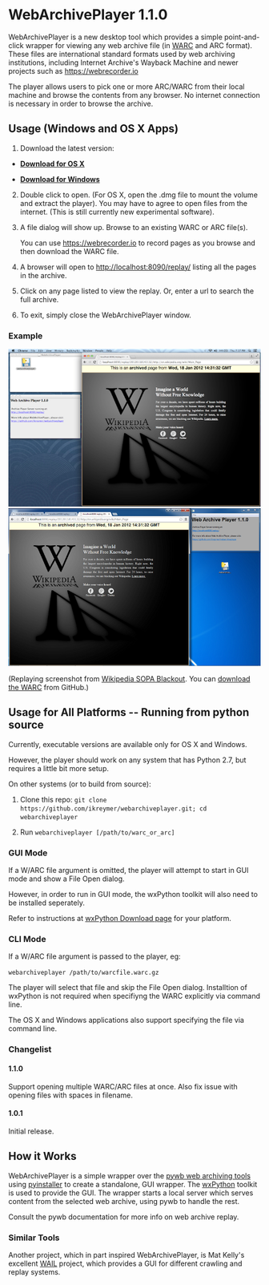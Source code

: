 # WebArchivePlayer 1.1.0

WebArchivePlayer is a new desktop tool which provides a simple point-and-click wrapper for viewing any web archive file (in [WARC](http://en.wikipedia.org/wiki/Web_ARChive) and ARC format). These files are international standard formats used by web archiving institutions, including Internet Archive's Wayback Machine and newer projects such as https://webrecorder.io

The player allows users to pick one or more ARC/WARC from their local machine and browse the contents from any browser. No internet connection is necessary in order to browse the archive.


## Usage (Windows and OS X Apps)

1. Download the latest version:

* **[Download for OS X](https://github.com/ikreymer/webarchiveplayer/raw/master/app/osx/webarchiveplayer.dmg)**

* **[Download for Windows](https://github.com/ikreymer/webarchiveplayer/raw/master/app/windows/webarchiveplayer.exe)**

2. Double click to open. (For OS X, open the .dmg file to mount the volume and extract the player). You may have to agree to open files from the internet. (This is still currently new experimental software).

3. A file dialog will show up. Browse to an existing WARC or ARC file(s).

   You can use https://webrecorder.io to record pages as you browse and then download the WARC file.

4. A browser will open to [http://localhost:8090/replay/](http://localhost:8090/replay/) listing all the pages in the archive.

5. Click on any page listed to view the replay. Or, enter a url to search the full archive.

6. To exit, simply close the WebArchivePlayer window.

### Example

![OS X Screenshot](/app/osx/osx_screenshot.png?raw=true "Wikipedia Blackout Replay")
![Windows Screenshot](/app/windows/screenshot.png?raw=true "Wikipedia Blackout Replay")

(Replaying screenshot from [Wikipedia SOPA Blackout](https://github.com/ukwa/webarchive-test-suite/tree/master/wikipedia-sopa-blackout-2012). You can [download the WARC](https://github.com/ukwa/webarchive-test-suite/blob/master/wikipedia-sopa-blackout-2012/wikipedia-blackout/sopa-wikipedia-homepage.warc.gz?raw=true) from GitHub.)

## Usage for All Platforms -- Running from python source

Currently, executable versions are available only for OS X and Windows.

However, the player should work on any system that has Python 2.7, but requires a little bit more setup.

On other systems (or to build from source):

1. Clone this repo: `git clone https://github.com/ikreymer/webarchiveplayer.git; cd webarchiveplayer`

2. Run `webarchiveplayer [/path/to/warc_or_arc]`


### GUI Mode

If a W/ARC file argument is omitted, the player will attempt to start in GUI mode and show a File Open dialog.

However, in order to run in GUI mode, the wxPython toolkit will also need to be installed seperately.

Refer to instructions at [wxPython Download page](http://wxpython.org/download.php) for your platform.

### CLI Mode

If a W/ARC file argument is passed to the player, eg:

`webarchiveplayer /path/to/warcfile.warc.gz`

The player will select that file and skip the File Open dialog. Installtion of wxPython is not required when specifiyng
the WARC explicitly via command line.

The OS X and Windows applications also support specifying the file via command line.

### Changelist

#### 1.1.0
Support opening multiple WARC/ARC files at once. Also fix issue with opening files with spaces in filename.

#### 1.0.1
Initial release.


## How it Works

WebArchivePlayer is a simple wrapper over the [pywb web archiving tools](https://github.com/ikreymer/pywb) using
[pyinstaller](http://www.pyinstaller.org/) to create a standalone, GUI wrapper. The [wxPython](http://wxpython.org/) toolkit is used to provide the GUI.
The wrapper starts a local server which serves content from the selected web archive, using pywb to handle the rest.

Consult the pywb documentation for more info on web archive replay.

### Similar Tools

Another project, which in part inspired WebArchivePlayer, is Mat Kelly's excellent [WAIL](http://matkelly.com/wail/) project, which provides a GUI for different crawling and replay systems.
